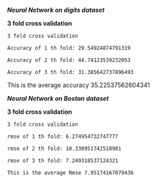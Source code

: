***Neural Network on digits dataset***


**3 fold cross validation**

    3 fold cross validation

    Accuracy of 1 th fold: 29.54924874791319

    Accuracy of 2 th fold: 44.74123539232053

    Accuracy of 3 th fold: 31.385642737896493
    

This is the average accuracy 35.22537562604341


***Neural Network on Bostan dataset***


**3 fold cross validation**

    3 fold cross validation

    rmse of 1 th fold: 6.274954732747777

    rmse of 2 th fold: 10.330951742510981

    rmse of 3 th fold: 7.249318537124321

    This is the average Rmse 7.95174167079436
    

